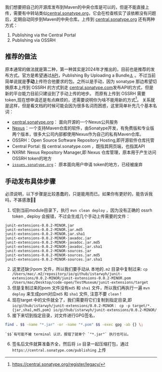我们想要把自己的开源库发布到Maven的中央仓库是可以的，但是不能直接上传，需要有中转站类似[central.sonatype.org](https://central.sonatype.org/)，它会在检查核实了该依赖没有问题后，定期自动同步到Maven的中央仓库。上传到 [central.sonatype.org](https://central.sonatype.org/) 还有两种方式：
1. Publishing via the Central Portal
2. Publishing via OSSRH
## 推荐的做法
原本通常的做法就是第二种，第一种其实是2024年才推出的，目前也是推荐的发布方式。官方是希望通过[API](https://central.sonatype.org/publish/publish-portal-api/)，Publishing By Uploading a Bundle[⚓︎](https://central.sonatype.org/publish/publish-portal-upload/#publishing-by-uploading-a-bundle "Permanent link") 。不过当前简单说就是**手动**上传符合他要求的包。之所以是手动，因为 sonatype 那边希望切换原本上传到 OSSRH 的方式到走 [central.sonatype.com](https://central.sonatype.com)发布API的方式，但是新的平台能力目前只建设到了手动上传的地步。
而原有上传到 OSSRH 需要 token,现在想申请还是有点麻烦的，还需要说明你为啥不能用新的方式[^trouble]。
关系就是这样，但是看文档的时候可能会因为很多名词而困惑，这里简单补充几个基本名词：

- [central.sonatype.org](https://central.sonatype.org/)： 面向开源的一个Nexus公共服务
- [Nexus](https://www.sonatype.com/nexus-repository-oss)：一个支持Maven仓库的软件，由Sonatype开发，有免费版和专业版两个版本，很多大公司内部都使用Nexus作为自己的私有Maven仓库。
- OSSRH：Open Source Software Repository Hosting,即开源软件仓库托管
- Central Portal: 指 central.sonatype.com ，既指其网页端，也指其API
- NXRM: Nexus Repository Manager,即 Nexus 仓库管理，原本用于产生访问 OSSRH token的地方
- [`issues.sonatype.org`](https://central.sonatype.org/news/20240109_issues_sonatype_org_deprecation/)： 原本面向用户申请 token的地方，已经被废弃


## 手动发布具体步骤

必须说明，以下步骤是比较愚蠢的，只是能用而已。如果你有更好的，能告诉我吗，不甚感激🧎🧎

1. 切到当前module目录下，执行 `mvn clean deploy` ，因为没有正确的 ossrh token , deploy 会报错，不过会生成几个手动上传需要的文件：
```
junit-extensions-0.0.2-MINOR.jar
junit-extensions-0.0.2-MINOR.jar.md5
junit-extensions-0.0.2-MINOR.jar.sha1
junit-extensions-0.0.2-MINOR-javadoc.jar
junit-extensions-0.0.2-MINOR-javadoc.jar.md5
junit-extensions-0.0.2-MINOR-javadoc.jar.sha1
junit-extensions-0.0.2-MINOR-sources.jar
junit-extensions-0.0.2-MINOR-sources.jar.md5
junit-extensions-0.0.2-MINOR-sources.jar.sha1
```

2. 这里还缺少pom 文件，所以我们要手动从 本地的`.m2` 目录中复制过来: `cp /Users/mac/.m2/repository/io/github/istarwyh/junit-extensions/0.0.2-MINOR/junit-extensions-0.0.2-MINOR.pom  /Users/mac/Desktop/code-open/TestMuseum/junit-extensions/target `
3. 但是复制过来的pom 文件没有`md5` 和 `sha1` 文件，所以我们再执行一遍 `mvn  deploy` 来生成pom对应`md5` 和 `sha1` 文件, 注意不要 `clean` !
4. 现在target 中的文件就全了，我们需要将它们复制到指定目录,即 `io/github/istarwyh/junit-extensions/0.0.2-MINOR` : ` cp -p target/*.{jar,sha1,md5,pom} io/github/istarwyh/junit-extensions/0.0.2-MINOR/`
5. 接下来切到指定目录，对文件进行GPG签名，
```sh
find . $$ -name "*.jar" -or -name "*.pom" $$ -exec gpg -ab {} \;
```
	`$$`有可能不被 terminal 认识，报错了就单个 `"*.jar"` 执行也可以。
6.  签名后文件就算准备齐全，然后将 `io` 目录一起压缩打包，通过 `https://central.sonatype.com/publishing` 上传



[^trouble]:https://central.sonatype.org/register/legacy/